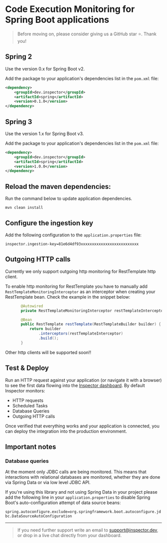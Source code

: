 ﻿# Code Execution Monitoring for Spring Boot applications
 
 > Before moving on, please consider giving us a GitHub star ⭐️. Thank you!

 ## Spring 2
 Use the version 0.x for Spring Boot v2.

Add the package to your application's dependencies list in the `pom.xml` file:

```xml
<dependency>
    <groupId>dev.inspector</groupId>
    <artifactId>spring</artifactId>
    <version>0.1.0</version>
</dependency>
```

 ## Spring 3
 Use the version 1.x for Spring Boot v3.

Add the package to your application's dependencies list in the `pom.xml` file:

```xml
<dependency>
    <groupId>dev.inspector</groupId>
    <artifactId>spring</artifactId>
    <version>1.0.0</version>
</dependency>
```

## Reload the maven dependencies:
Run the command below to update application dependencies.

```
mvn clean install
```

## Configure the ingestion key

Add the following configuration to the `application.properties` file:

```properties
inspector.ingestion-key=81e6d4df93xxxxxxxxxxxxxxxxxxxxxxxxxx
```
## Outgoing HTTP calls

Currently we only support outgoing http monitoring for RestTemplate http client.

To enable http monitoring for RestTemplate you have to manually add `RestTemplateMonitoringInterceptor` as an interceptor when creating your RestTemplate bean.
Check the example in the snippet below:

```java
       @Autowired
       private RestTemplateMonitoringInterceptor restTemplateInterceptor;

       @Bean
       public RestTemplate restTemplate(RestTemplateBuilder builder) {
           return builder
               .interceptors(restTemplateInterceptor)
               .build();
       }
```

Other http clients will be supported soon!!

## Test & Deploy

Run an HTTP request against your application (or navigate it with a browser) to see the first data flowing into the [Inspector dashboard](https://app.inspector.dev).
By default Inspector monitors:

- HTTP requests
- Scheduled Tasks
- Database Queries
- Outgoing HTTP calls

Once verified that everything works and your application is connected, you can deploy the integration into the production environment.

## Important notes

### Database queries

At the moment only JDBC calls are being monitored. This means that interactions with relational databases are monitored,
whether they are done via Spring Data or via low level JDBC API.

If you're using this library and not using Spring Data in your project please add the following line in your 
`application.properties` to disable Spring Boot's auto-configuration attempt of data source beans:

```spring.autoconfigure.exclude=org.springframework.boot.autoconfigure.jdbc.DataSourceAutoConfiguration```

---

> If you need further support write an email to [support@inspector.dev](mailto:support@inspector.dev), or drop in a live chat directly from your dashboard.
